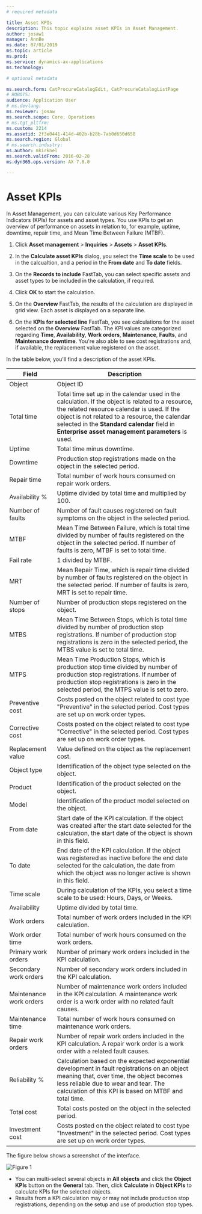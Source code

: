 ```yaml
---
# required metadata

title: Asset KPIs
description: This topic explains asset KPIs in Asset Management.
author: josaw1
manager: AnnBe
ms.date: 07/01/2019
ms.topic: article
ms.prod: 
ms.service: dynamics-ax-applications
ms.technology: 

# optional metadata

ms.search.form: CatProcureCatalogEdit, CatProcureCatalogListPage
# ROBOTS: 
audience: Application User
# ms.devlang: 
ms.reviewer: josaw
ms.search.scope: Core, Operations
# ms.tgt_pltfrm: 
ms.custom: 2214
ms.assetid: 2f3e0441-414d-402b-b28b-7ab0d650d658
ms.search.region: Global
# ms.search.industry: 
ms.author: mkirknel
ms.search.validFrom: 2016-02-28
ms.dyn365.ops.version: AX 7.0.0

---
```


# Asset KPIs

In Asset Management, you can calculate various Key Performance Indicators (KPIs) for assets and asset types. You use KPIs to get an overview of performance on assets in relation to, for example, uptime, downtime, repair time, and Mean Time Between Failure (MTBF).

1. Click **Asset management** > **Inquiries** > **Assets** > **Asset KPIs**.

2. In the **Calculate asset KPIs** dialog, you select the **Time scale** to be used in the calcualtion, and a period in the **From date** and **To date** fields. 

3. On the **Records to include** FastTab, you can select specific assets and asset types to be included in the calculation, if required.

4. Click **OK** to start the calculation.

5. On the **Overview** FastTab, the results of the calculation are displayed in grid view. Each asset is displayed on a separate line.

6. On the **KPIs for selected line** FastTab, you see calculations for the asset selected on the **Overview** FastTab. The KPI values are categorized regarding **Time**, **Availability**, **Work orders**, **Maintenance**, **Faults**, and **Maintenance downtime**. You're also able to see cost registrations and, if available, the replacement value registered on the asset.

In the table below, you'll find a description of the asset KPIs.

| Field                   | Description                                                                                                                                                                                                                                                                                           |
|-------------------------|-------------------------------------------------------------------------------------------------------------------------------------------------------------------------------------------------------------------------------------------------------------------------------------------------------|
| Object                  | Object ID                                                                                                                                                                                                                                                                                             |
| Total time              | Total time set up in the calendar used in the calculation. If the object is related to a resource, the related resource calendar is used. If the object is not related to a resource, the calendar selected in the **Standard calendar** field in **Enterprise asset management parameters** is used. |
| Uptime                  | Total time minus downtime.                                                                                                                                                                                                                                                                            |
| Downtime                | Production stop registrations made on the object in the selected period.                                                                                                                                                                                                                              |
| Repair time             | Total number of work hours consumed on repair work orders.                                                                                                                                                                                                                                            |
| Availability %          | Uptime divided by total time and multiplied by 100.                                                                                                                                                                                                                                                   |
| Number of faults        | Number of fault causes registered on fault symptoms on the object in the selected period.                                                                                                                                                                                                             |
| MTBF                    | Mean Time Between Failure, which is total time divided by number of faults registered on the object in the selected period. If number of faults is zero, MTBF is set to total time.                                                                                                                   |
| Fail rate               | 1 divided by MTBF.                                                                                                                                                                                                                                                                                    |
| MRT                     | Mean Repair Time, which is repair time divided by number of faults registered on the object in the selected period. If number of faults is zero, MRT is set to repair time.                                                                                                                           |
| Number of stops         | Number of production stops registered on the object.                                                                                                                                                                                                                                                  |
| MTBS                    | Mean Time Between Stops, which is total time divided by number of production stop registrations. If number of production stop registrations is zero in the selected period, the MTBS value is set to total time.                                                                                      |
| MTPS                    | Mean Time Production Stops, which is production stop time divided by number of production stop registrations. If number of production stop registrations is zero in the selected period, the MTPS value is set to zero.                                                                               |
| Preventive cost         | Costs posted on the object related to cost type "Preventive" in the selected period. Cost types are set up on work order types.                                                                                                                                                                       |
| Corrective cost         | Costs posted on the object related to cost type "Corrective" in the selected period. Cost types are set up on work order types.                                                                                                                                                                       |
| Replacement value       | Value defined on the object as the replacement cost.                                                                                                                                                                                                                                                  |
| Object type             | Identification of the object type selected on the object.                                                                                                                                                                                                                                             |
| Product                 | Identification of the product selected on the object.                                                                                                                                                                                                                                                 |
| Model                   | Identification of the product model selected on the object.                                                                                                                                                                                                                                           |
| From date               | Start date of the KPI calculation. If the object was created after the start date selected for the calculation, the start date of the object is shown in this field.                                                                                                                                  |
| To date                 | End date of the KPI calculation. If the object was registered as inactive before the end date selected for the calculation, the date from which the object was no longer active is shown in this field.                                                                                               |
| Time scale              | During calculation of the KPIs, you select a time scale to be used: Hours, Days, or Weeks.                                                                                                                                                                                                            |
| Availability            | Uptime divided by total time.                                                                                                                                                                                                                                                                         |
| Work orders             | Total number of work orders included in the KPI calculation.                                                                                                                                                                                                                                          |
| Work order time         | Total number of work hours consumed on the work orders.                                                                                                                                                                                                                                               |
| Primary work orders     | Number of primary work orders included in the KPI calculation.                                                                                                                                                                                                                                        |
| Secondary work orders   | Number of secondary work orders included in the KPI calculation.                                                                                                                                                                                                                                      |
| Maintenance work orders | Number of maintenance work orders included in the KPI calculation. A maintenance work order is a work order with no related fault causes.                                                                                                                                                             |
| Maintenance time        | Total number of work hours consumed on maintenance work orders.                                                                                                                                                                                                                                       |
| Repair work orders      | Number of repair work orders included in the KPI calculation. A repair work order is a work order with a related fault causes.                                                                                                                                                                        |
| Reliability %           | Calculation based on the expected exponential development in fault registrations on an object meaning that, over time, the object becomes less reliable due to wear and tear. The calculation of this KPI is based on MTBF and total time.                                                            |
| Total cost              | Total costs posted on the object in the selected period.                                                                                                                                                                                                                                              |
| Investment cost         | Costs posted on the object related to cost type "Investment" in the selected period. Cost types are set up on work order types.                                                                                                                                                                       |

The figure below shows a screenshot of the interface.

![Figure 1](media/15-controlling-and-reporting.png)

- You can multi-select several objects in **All objects** and click the **Object KPIs** button on the **General** tab. Then, click **Calculate** in **Object KPIs** to calculate KPIs for the selected objects.  
- Results from a KPI calculation may or may not include production stop registrations, depending on the setup and use of production stop types. 
